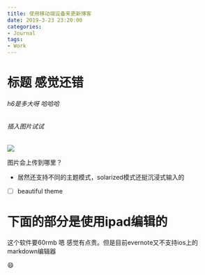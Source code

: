 ```yaml
---
title: 使用移动端设备来更新博客
date: 2019-3-23 23:20:00
categories:
- Journal
tags:
- Work
---
```


# 标题 感觉还错
###### h6是多大呀 哈哈哈

###### 插入图片试试

![](https://github.com/AdrainMao/AdrainImg/raw/master/IMG_1028.JPG.jpg)

图片会上传到哪里？

* 居然还支持不同的主题模式，solarized模式还挺沉浸式输入的

* [ ] beautiful theme

# 下面的部分是使用ipad编辑的
这个软件要60rmb 嗯 感觉有点贵。但是目前evernote又不支持ios上的markdown编辑器

:smile:
